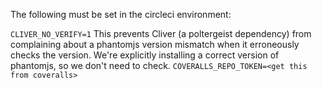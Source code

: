 The following must be set in the circleci environment:

`CLIVER_NO_VERIFY=1`
  This prevents Cliver (a poltergeist dependency) from complaining about
  a phantomjs version mismatch when it erroneously checks the version. We're
  explicitly installing a correct version of phantomjs, so we don't need to
  check.
`COVERALLS_REPO_TOKEN=<get this from coveralls>`
